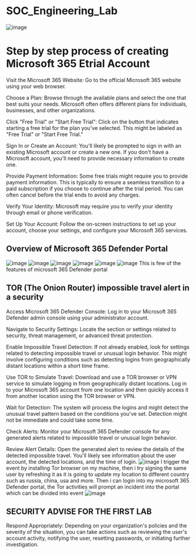 # SOC_Engineering_Lab
![image](https://github.com/brosjsy/SOC_Engineering_Lab/assets/97712446/ffda2aea-a893-4b2c-806f-afc3ab67d7f6)

# Step by step process of creating Microsoft 365 Etrial Account 
Visit the Microsoft 365 Website: Go to the official Microsoft 365 website using your web browser.

Choose a Plan: Browse through the available plans and select the one that best suits your needs. Microsoft often offers different plans for individuals, businesses, and other organizations.

Click "Free Trial" or "Start Free Trial": Click on the button that indicates starting a free trial for the plan you've selected. This might be labeled as "Free Trial" or "Start Free Trial."

Sign In or Create an Account: You'll likely be prompted to sign in with an existing Microsoft account or create a new one. If you don't have a Microsoft account, you'll need to provide necessary information to create one.

Provide Payment Information: Some free trials might require you to provide payment information. This is typically to ensure a seamless transition to a paid subscription if you choose to continue after the trial period. You can often cancel before the trial ends to avoid any charges.

Verify Your Identity: Microsoft may require you to verify your identity through email or phone verification.

Set Up Your Account: Follow the on-screen instructions to set up your account, choose your settings, and configure your Microsoft 365 services.

## Overview of Microsoft 365 Defender Portal
![image](https://github.com/brosjsy/SOC_Engineering_Lab/assets/97712446/956bf7e3-25e7-4214-9761-9b4cee0757d8)
![image](https://github.com/brosjsy/SOC_Engineering_Lab/assets/97712446/5a8af4d4-7701-45e4-bc70-130b840b47fd)
![image](https://github.com/brosjsy/SOC_Engineering_Lab/assets/97712446/c203d0c8-58da-446d-a4fe-c4d4ceda1645)
![image](https://github.com/brosjsy/SOC_Engineering_Lab/assets/97712446/15cea538-fd7d-43b2-9f8f-357f7dbde930)
![image](https://github.com/brosjsy/SOC_Engineering_Lab/assets/97712446/ce7b0ba3-7164-447e-96de-55aaa254fcc5)
![image](https://github.com/brosjsy/SOC_Engineering_Lab/assets/97712446/676ce42d-3399-4f43-ac6b-be5d0319ebad)
This is few of the features of microsoft 365 Defender portal

##  TOR (The Onion Router) impossible travel alert in a security 
Access Microsoft 365 Defender Console: Log in to your Microsoft 365 Defender admin console using your administrator account.

Navigate to Security Settings: Locate the section or settings related to security, threat management, or advanced threat protection.

Enable Impossible Travel Detection: If not already enabled, look for settings related to detecting impossible travel or unusual login behavior. This might involve configuring conditions such as detecting logins from geographically distant locations within a short time frame.

Use TOR to Simulate Travel: Download and use a TOR browser or VPN service to simulate logging in from geographically distant locations. Log in to your Microsoft 365 account from one location and then quickly access it from another location using the TOR browser or VPN.

Wait for Detection: The system will process the logins and might detect the unusual travel pattern based on the conditions you've set. Detection might not be immediate and could take some time.

Check Alerts: Monitor your Microsoft 365 Defender console for any generated alerts related to impossible travel or unusual login behavior.

Review Alert Details: Open the generated alert to review the details of the detected impossible travel. You'll likely see information about the user account, the detected locations, and the time of login.
![image](https://github.com/brosjsy/SOC_Engineering_Lab/assets/97712446/68cb2075-42ca-43c1-9425-3b7e8af53b5f)
I trigger the event by installing Tor browser on my machine, then i try signing the same user by refreshing it as it is going to update my location to different country such as russia, china, usa and more.
Then i can login into my microsoft 365 Defender portal, the Tor activities will prompt an incident into the portal which can be divided into event
![image](https://github.com/brosjsy/SOC_Engineering_Lab/assets/97712446/20c055e1-4afd-47be-aa89-4871d730ef24)


## SECURITY ADVISE FOR THE FIRST LAB
Respond Appropriately: Depending on your organization's policies and the severity of the situation, you can take actions such as reviewing the user's account activity, notifying the user, resetting passwords, or initiating further investigation.
